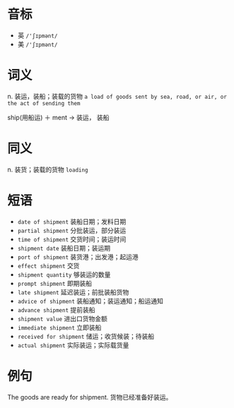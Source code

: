 # 音标

- 英 `/'ʃɪpmənt/`
- 美 `/'ʃɪpmənt/`

# 词义

n. 装运，装船；装载的货物
`a load of goods sent by sea, road, or air, or the act of sending them`



ship(用船运) ＋ ment → 装运， 装船

# 同义

n. 装货；装载的货物
`loading`

# 短语

- `date of shipment` 装船日期；发料日期
- `partial shipment` 分批装运，部分装运
- `time of shipment` 交货时间；装运时间
- `shipment date` 装船日期；装运期
- `port of shipment` 装货港；出发港；起运港
- `effect shipment` 交货
- `shipment quantity` 够装运的数量
- `prompt shipment` 即期装船
- `late shipment` 延迟装运；前批装船货物
- `advice of shipment` 装船通知；装运通知；船运通知
- `advance shipment` 提前装船
- `shipment value` 进出口货物金额
- `immediate shipment` 立即装船
- `received for shipment` 储运；收货候装；待装船
- `actual shipment` 实际装运；实际载货量

# 例句

The goods are ready for shipment.
货物已经准备好装运。


